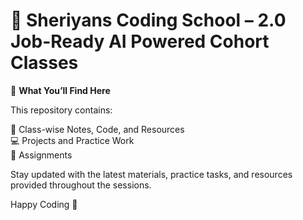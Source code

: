 # 🚀 Sheriyans Coding School – 2.0 Job-Ready AI Powered Cohort Classes  

📌 **What You’ll Find Here**  

This repository contains:  

📂 Class-wise Notes, Code, and Resources  
💻 Projects and Practice Work  
📝 Assignments  

Stay updated with the latest materials, practice tasks, and resources provided throughout the sessions.  

Happy Coding 🚀  
